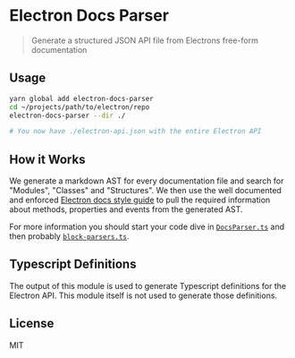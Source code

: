 # Electron Docs Parser

> Generate a structured JSON API file from Electrons free-form documentation

## Usage

```bash
yarn global add electron-docs-parser
cd ~/projects/path/to/electron/repo
electron-docs-parser --dir ./

# You now have ./electron-api.json with the entire Electron API
```

## How it Works

We generate a markdown AST for every documentation file and search for
"Modules", "Classes" and "Structures".  We then use the well documented
and enforced [Electron docs style guide]() to pull the required information
about methods, properties and events from the generated AST.

For more information you should start your code dive in
[`DocsParser.ts`](src/DocsParser.ts) and then probably
[`block-parsers.ts`](src/block-parsers.ts).

## Typescript Definitions

The output of this module is used to generate Typescript definitions for
the Electron API.  This module itself is not used to generate those
definitions.

## License

MIT
